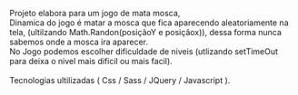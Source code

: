 Projeto elabora para um jogo de mata mosca, <br>
Dinamica do jogo é matar a mosca que fica aparecendo aleatoriamente na tela, (ultilzando Math.Randon(posiçãoY e posiçãox)), dessa forma nunca sabemos onde a mosca ira aparecer. <br>
No Jogo podemos escolher dificuldade de niveis (utlizando setTimeOut para deixa o nivel mais dificil ou mais facil).<br>
<br>
Tecnologias ultilizadas ( Css / Sass / JQuery / Javascript ).
